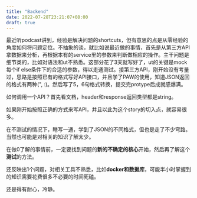 ```yaml
---
title: "Backend"
date: 2022-07-28T23:21:07+08:00
draft: true
---
```


最近听podcast讲到，经验是解决问题的shortcuts，但有意思的点是从零经验的角度如何将问题定位。不抽象的谈，就比如说最近做的事情，首先是从第三方API拿数据来分析，再根据本有的service里的参数来判断做相应的操作。主干问题是细节类的，比如对语法和ut不熟悉。这部分花了3天就写好了，ut的关键是mock每个if else条件下的合适的参数，得以走通测试。接第三方API，刚开始没有考量过，思路是按照已有的格式写好API接口，并且学了PAW的使用，知道JSON返回的格式有两种(", :)。然后写了5，6句格式转换，提交完protype后成就感爆满。

如何调用一个API？首先看文档，header和response返回类型都是string。

如果刚开始按照正确的方式来写API，并且以此为这个story的切入点，就容易很多。

在不测试的情况下，瞎写一通，学到了JSON的不同格式，但也是走了不少弯路。当然也可能是对相关的知识了解太少。

在做0了解的事情前，一定要找到问题的**新的不确定的核心**开始，然后再了解这个**测试**的方法。

还反映出1个问题，对相关工具不熟悉，比如**docker和数据库**，可能半小时掌握到的知识需要花费很多不必要的时间死磕。

还是得有耐心，冷静。